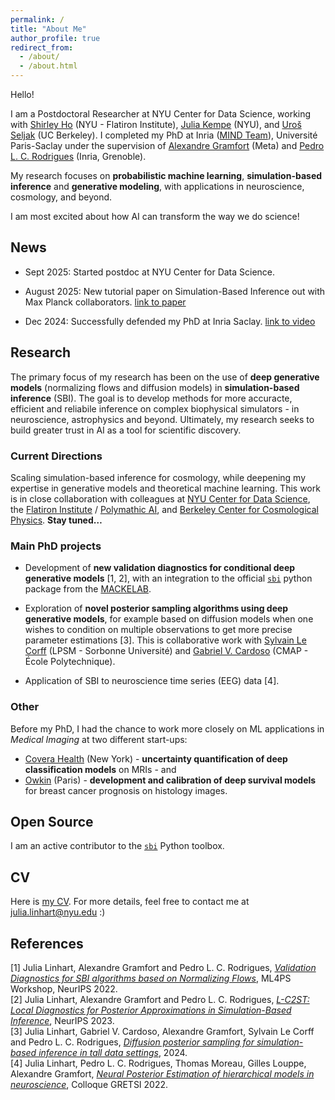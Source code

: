 ```yaml
---
permalink: /
title: "About Me"
author_profile: true
redirect_from:
  - /about/
  - /about.html
---
```


Hello!

I am a Postdoctoral Researcher at NYU Center for Data Science, working with [Shirley Ho](https://www.shirleyho.space/) (NYU - Flatiron Institute), [Julia Kempe](https://cims.nyu.edu/~kempe/) (NYU), and [Uroš Seljak](https://physics.berkeley.edu/people/faculty/uros-seljak) (UC Berkeley). 
I completed my PhD at Inria ([MIND Team](https://team.inria.fr/mind/)), Université Paris-Saclay under the supervision of [Alexandre Gramfort](https://alexandre.gramfort.net/) (Meta) and [Pedro L. C. Rodrigues](https://plcrodrigues.github.io/) (Inria, Grenoble). 

My research focuses on **probabilistic machine learning**, **simulation-based inference** and **generative modeling**, with applications in neuroscience, cosmology, and beyond. 

I am most excited about how AI can transform the way we do science! 

## News

- Sept 2025: Started postdoc at NYU Center for Data Science.

- August 2025: New tutorial paper on Simulation-Based Inference out with Max Planck collaborators. [link to paper](https://arxiv.org/abs/2508.12939)

- Dec 2024: Successfully defended my PhD at Inria Saclay. [link to video](https://www.youtube.com/watch?v=he1HbmhwGCw)

## Research

<!-- My research combines probabilistic machine learning and scientific applications, with a special focus on simulation-based inference and generative modeling.  -->
The primary focus of my research has been on the use of **deep generative models** (normalizing flows and diffusion models) in **simulation-based inference** (SBI). The goal is to develop methods for more accuracte, efficient and reliabile inference on complex biophysical simulators - in neuroscience, astrophysics and beyond. Ultimately, my research seeks to build greater trust in AI as a tool for scientific discovery. 

### Current Directions
Scaling simulation-based inference for cosmology, while deepening my expertise in generative models and theoretical machine learning. This work is in close collaboration with colleagues at [NYU Center for Data Science](https://cds.nyu.edu/), the [Flatiron Institute](https://www.simonsfoundation.org/flatiron/) / [Polymathic AI](https://polymathic-ai.org/), and [Berkeley Center for Cosmological Physics](https://bccp.berkeley.edu/). **Stay tuned…**

### Main PhD projects

- Development of **new validation diagnostics for conditional deep generative models** [1, 2], with an integration to the official [`sbi`](https://github.com/sbi-dev/sbi) python package from the [MACKELAB](https://www.mackelab.org/).
<!-- - A benchmark initiative for SBI algorithms in collaboration with the [MACKELAB](https://www.mackelab.org/) and Thomas Moreau. It combins the `sbibm` and `benchopt` packages, with the goal of standardized and maintained SBI methods, and an easy to use benchmark framework with open source code and reproducible results.-->
- Exploration of **novel posterior sampling algorithms using deep generative models**, for example based on diffusion models when one wishes to condition on multiple observations to get more precise parameter estimations [3]. This is collaborative work with [Sylvain Le Corff](https://sylvainlc.github.io/) (LPSM - Sorbonne Université) and [Gabriel V. Cardoso](https://gabrielvc.github.io/) (CMAP - École Polytechnique). 
<!-- Ongoing work with Marylou Gabrié and Louis Grenioux explores the use and combination of energy based models (EBMs) and normalizing flows for the sampling of highly structured posterior distributions. -->
- Application of SBI to neuroscience time series (EEG) data [4].

### Other 
Before my PhD, I had the chance to work more closely on ML applications in *Medical Imaging* at two different start-ups:
- [Covera Health](https://www.coverahealth.com/) (New York) - **uncertainty quantification of deep classification models** on MRIs - and 
- [Owkin](https://www.owkin.com/) (Paris) - **development and calibration of deep survival models** for breast cancer prognosis on histology images.

## Open Source 
I am an active contributor to the [`sbi`](https://github.com/sbi-dev/sbi) Python toolbox.

## CV

Here is [my CV](/files/Research_CV_Linhart.pdf). For more details, feel free to contact me at julia.linhart@nyu.edu :)




<!-- ## Funding

My PhD project is part of the [ED STIC](https://www.universite-paris-saclay.fr/ecoles-doctorales/sciences-et-technologies-de-linformation-et-de-la-communication-stic) doctoral school at Université Paris-Saclay. As the first-placed candidate of my year, I am recipient of the *Pierre-Aguilar Scholarship* of the [Capital Fund Management (CFM)](https://www.fondation-cfm.org/). -->

## References

[1] Julia Linhart, Alexandre Gramfort and Pedro L. C. Rodrigues, [*Validation Diagnostics for SBI algorithms based on Normalizing Flows*](https://arxiv.org/abs/2211.09602), ML4PS Workshop, NeurIPS 2022.\
[2] Julia Linhart, Alexandre Gramfort and Pedro L. C. Rodrigues, [*L-C2ST: Local Diagnostics for Posterior Approximations in Simulation-Based Inference*](https://arxiv.org/abs/2306.03580), NeurIPS 2023.\
[3] Julia Linhart, Gabriel V. Cardoso, Alexandre Gramfort, Sylvain Le Corff and Pedro L. C. Rodrigues, [*Diffusion posterior sampling for simulation-based inference in tall data settings*](https://arxiv.org/abs/2404.07593), 2024.\
[4] Julia Linhart, Pedro L. C. Rodrigues, Thomas Moreau, Gilles Louppe, Alexandre Gramfort,
[*Neural Posterior Estimation of hierarchical models in neuroscience*](https://hal.science/hal-03858828/file/Gretsi_2022_HNPE.pdf), Colloque GRETSI 2022.
